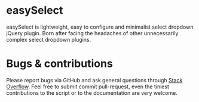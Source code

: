 # easySelect
easySelect is lightweight, easy to configure and minimalist select dropdown jQuery plugin. Born after facing the headaches of other unnecessarily complex select dropdown plugins.

# Bugs & contributions
Please report bugs via GitHub and ask general questions through <a href="https://stackoverflow.com/questions/tagged/easyselect" target="blank">Stack Overflow</a>. Feel free to submit commit pull-request, even the tiniest contributions to the script or to the documentation are very welcome.

